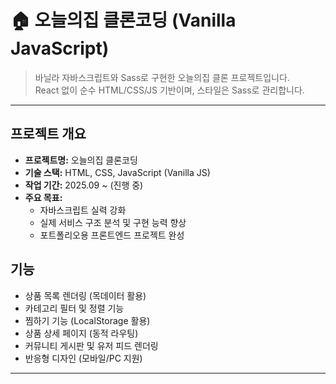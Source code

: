 # 🏠 오늘의집 클론코딩 (Vanilla JavaScript)

> 바닐라 자바스크립트와 Sass로 구현한 오늘의집 클론 프로젝트입니다.  
> React 없이 순수 HTML/CSS/JS 기반이며, 스타일은 Sass로 관리합니다.

---

## 프로젝트 개요

- **프로젝트명:** 오늘의집 클론코딩
- **기술 스택:** HTML, CSS, JavaScript (Vanilla JS)
- **작업 기간:** 2025.09 ~ (진행 중)
- **주요 목표:**
  - 자바스크립트 실력 강화
  - 실제 서비스 구조 분석 및 구현 능력 향상
  - 포트폴리오용 프론트엔드 프로젝트 완성

## 기능

- 상품 목록 렌더링 (목데이터 활용)
- 카테고리 필터 및 정렬 기능
- 찜하기 기능 (LocalStorage 활용)
- 상품 상세 페이지 (동적 라우팅)
- 커뮤니티 게시판 및 유저 피드 렌더링
- 반응형 디자인 (모바일/PC 지원)

---
